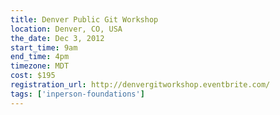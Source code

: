 ```yaml
---
title: Denver Public Git Workshop
location: Denver, CO, USA
the_date: Dec 3, 2012
start_time: 9am
end_time: 4pm
timezone: MDT
cost: $195
registration_url: http://denvergitworkshop.eventbrite.com/
tags: ['inperson-foundations']
---
```

